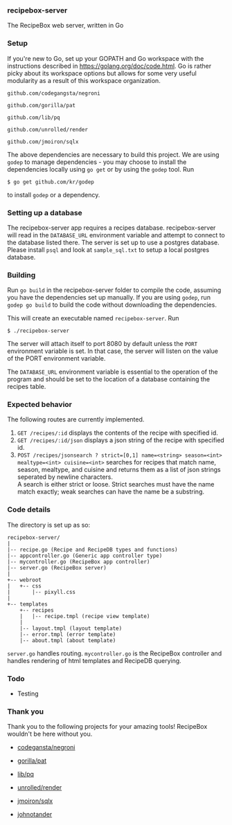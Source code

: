 ### recipebox-server

The RecipeBox web server, written in Go

### Setup

If you're new to Go, set up your GOPATH and Go workspace with
the instructions described in https://golang.org/doc/code.html.  Go
is rather picky about its workspace options but allows for some
very useful modularity as a result of this workspace organization.

`github.com/codegangsta/negroni`

`github.com/gorilla/pat`

`github.com/lib/pq`

`github.com/unrolled/render`

`github.com/jmoiron/sqlx`

The above dependencies are necessary to build this project. 
We are using `godep` to manage dependencies - you may choose to
install the dependencies locally using `go get` or by using
the `godep` tool.  Run 

    $ go get github.com/kr/godep

to install `godep` or a dependency.  

### Setting up a database

The recipebox-server app requires a recipes database. recipebox-server
will read in the `DATABASE_URL` environment variable and attempt to
connect to the database listed there.  The
server is set up to use a postgres database. Please install `psql` and look at
`sample_sql.txt` to setup a local postgres database.

### Building

Run `go build` in the recipebox-server folder to compile the code,
assuming you have the dependencies set up manually.  If you are using
`godep`, run `godep go build` to build the code without downloading the
dependencies.

This will create an executable named `recipebox-server`.  Run

    $ ./recipebox-server

The server will attach itself to port 8080 by default unless
the `PORT` environment variable is set.  In that case, the server
will listen on the value of the PORT environment variable.

The `DATABASE_URL` environment variable is essential to the
operation of the program and should be set to the location
of a database containing the recipes table.

### Expected behavior

The following routes are currently implemented.

1. `GET /recipes/:id` displays the contents of the recipe with specified id.
2. `GET /recipes/:id/json` displays a json string of the recipe with specified id.
3. `POST /recipes/jsonsearch ? strict=[0,1] name=<string> season=<int> mealtype=<int> cuisine=<int>`
searches for recipes that match name, season, mealtype, and
cuisine and returns them as a list of json strings seperated by newline characters.  
A search is either strict or loose.  Strict searches must 
have the name match exactly; weak searches can have the name be a substring.

### Code details

The directory is set up as so:

    recipebox-server/
    |
    |-- recipe.go (Recipe and RecipeDB types and functions)
    |-- appcontroller.go (Generic app controller type)
    |-- mycontroller.go (RecipeBox app controller)
    |-- server.go (RecipeBox server)
    |
    +-- webroot
    |   +-- css
    |       |-- pixyll.css
    | 
    +-- templates
        +-- recipes
        |   |-- recipe.tmpl (recipe view template)
        |
        |-- layout.tmpl (layout template)
        |-- error.tmpl (error template)
        |-- about.tmpl (about template)

`server.go` handles routing.  `mycontroller.go` is the RecipeBox
controller and handles rendering of html templates and RecipeDB querying.

### Todo

- Testing

### Thank you

Thank you to the following projects for your amazing tools! RecipeBox
wouldn't be here without you.

- [codegansta/negroni](github.com/codegangsta/negroni)

- [gorilla/pat](github.com/gorilla/pat)

- [lib/pq](github.com/lib/pq)

- [unrolled/render](github.com/unrolled/render)

- [jmoiron/sqlx](github.com/jmoiron/sqlx)

- [johnotander](github.com/johnotander/pixyll)